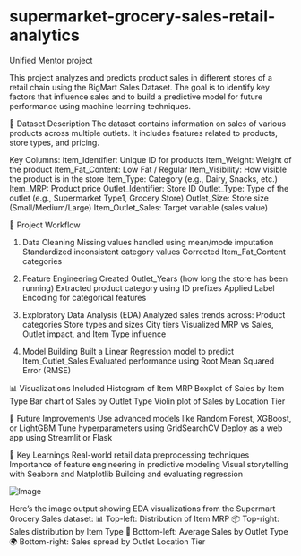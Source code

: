 # supermarket-grocery-sales-retail-analytics
Unified Mentor project

This project analyzes and predicts product sales in different stores of a retail chain using the BigMart Sales Dataset. The goal is to identify key factors that influence sales and to build a predictive model for future performance using machine learning techniques.

📁 Dataset Description
The dataset contains information on sales of various products across multiple outlets. It includes features related to products, store types, and pricing.

Key Columns:
Item_Identifier: Unique ID for products
Item_Weight: Weight of the product
Item_Fat_Content: Low Fat / Regular
Item_Visibility: How visible the product is in the store
Item_Type: Category (e.g., Dairy, Snacks, etc.)
Item_MRP: Product price
Outlet_Identifier: Store ID
Outlet_Type: Type of the outlet (e.g., Supermarket Type1, Grocery Store)
Outlet_Size: Store size (Small/Medium/Large)
Item_Outlet_Sales: Target variable (sales value)

🧹 Project Workflow
1. Data Cleaning
Missing values handled using mean/mode imputation
Standardized inconsistent category values
Corrected Item_Fat_Content categories

2. Feature Engineering
Created Outlet_Years (how long the store has been running)
Extracted product category using ID prefixes
Applied Label Encoding for categorical features

3. Exploratory Data Analysis (EDA)
Analyzed sales trends across:
Product categories
Store types and sizes
City tiers
Visualized MRP vs Sales, Outlet impact, and Item Type influence

4. Model Building
Built a Linear Regression model to predict Item_Outlet_Sales
Evaluated performance using Root Mean Squared Error (RMSE)

📊 Visualizations Included
Histogram of Item MRP
Boxplot of Sales by Item Type
Bar chart of Sales by Outlet Type
Violin plot of Sales by Location Tier

🚀 Future Improvements
Use advanced models like Random Forest, XGBoost, or LightGBM
Tune hyperparameters using GridSearchCV
Deploy as a web app using Streamlit or Flask

🧠 Key Learnings
Real-world retail data preprocessing techniques
Importance of feature engineering in predictive modeling
Visual storytelling with Seaborn and Matplotlib
Building and evaluating regression

![Image](https://github.com/user-attachments/assets/36385199-a268-4668-bfd4-a66a03fbfe3e)

Here’s the image output showing EDA visualizations from the Supermart Grocery Sales dataset:
📊 Top-left: Distribution of Item MRP
📦 Top-right: Sales distribution by Item Type
🏬 Bottom-left: Average Sales by Outlet Type
🌍 Bottom-right: Sales spread by Outlet Location Tier





